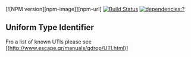 
[![NPM version][npm-image]][npm-url]
[![Build Status](https://secure.travis-ci.org/arlac77/uti.png)](http://travis-ci.org/arlac77/uti)
[![dependencies:?](https://img.shields.io/npm/uti.svg?style=flat-square)](https://www.npmjs.com/packages/uti)

Uniform Type Identifier
-----------------------


Fro a list of known UTIs please see [(http://www.escape.gr/manuals/qdrop/UTI.html)]
